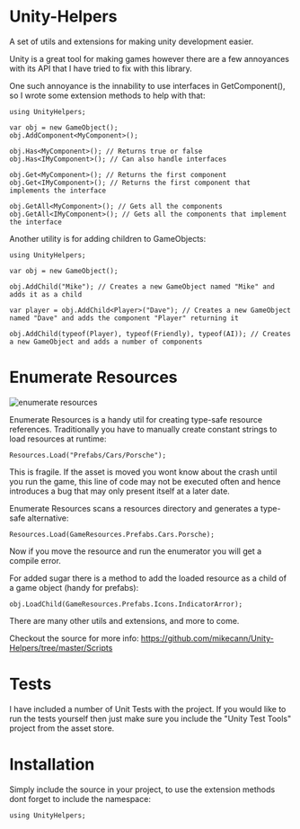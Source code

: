 Unity-Helpers
=============

A set of utils and extensions for making unity development easier.

Unity is a great tool for making games however there are a few annoyances with its API that I have tried to fix with this library. 

One such annoyance is the innability to use interfaces in GetComponent(), so I wrote some extension methods to help with that:

```
using UnityHelpers;

var obj = new GameObject();
obj.AddComponent<MyComponent>();

obj.Has<MyComponent>(); // Returns true or false
obj.Has<IMyComponent>(); // Can also handle interfaces

obj.Get<MyComponent>(); // Returns the first component
obj.Get<IMyComponent>(); // Returns the first component that implements the interface

obj.GetAll<MyComponent>(); // Gets all the components
obj.GetAll<IMyComponent>(); // Gets all the components that implement the interface
```

Another utility is for adding children to GameObjects:

```
using UnityHelpers;

var obj = new GameObject();

obj.AddChild("Mike"); // Creates a new GameObject named "Mike" and adds it as a child

var player = obj.AddChild<Player>("Dave"); // Creates a new GameObject named "Dave" and adds the component "Player" returning it

obj.AddChild(typeof(Player), typeof(Friendly), typeof(AI)); // Creates a new GameObject and adds a number of components
```

Enumerate Resources
===================

![enumerate resources](http://i.imgur.com/4dSArWY.png)

Enumerate Resources is a handy util for creating type-safe resource references. Traditionally you have to manually create constant strings to load resources at runtime:

```
Resources.Load("Prefabs/Cars/Porsche");
```

This is fragile. If the asset is moved you wont know about the crash until you run the game, this line of code may not be executed often and hence introduces a bug that may only present itself at a later date.

Enumerate Resources scans a resources directory and generates a type-safe alternative:

```
Resources.Load(GameResources.Prefabs.Cars.Porsche);
```

Now if you move the resource and run the enumerator you will get a compile error.

For added sugar there is a method to add the loaded resource as a child of a game object (handy for prefabs):

```
obj.LoadChild(GameResources.Prefabs.Icons.IndicatorArror);
```

There are many other utils and extensions, and more to come.

Checkout the source for more info: https://github.com/mikecann/Unity-Helpers/tree/master/Scripts

Tests
=====

I have included a number of Unit Tests with the project. If you would like to run the tests yourself then just make sure you include the "Unity Test Tools" project from the asset store.

Installation
============

Simply include the source in your project, to use the extension methods dont forget to include the namespace:

```
using UnityHelpers;
```